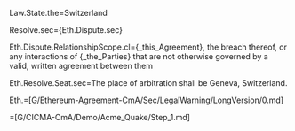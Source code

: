 Law.State.the=Switzerland

Resolve.sec={Eth.Dispute.sec}

Eth.Dispute.RelationshipScope.cl={_this_Agreement}, the breach thereof, or any interactions of {_the_Parties} that are not otherwise governed by a valid, written agreement between them

Eth.Resolve.Seat.sec=The place of arbitration shall be Geneva, Switzerland.

Eth.=[G/Ethereum-Agreement-CmA/Sec/LegalWarning/LongVersion/0.md]
  
=[G/CICMA-CmA/Demo/Acme_Quake/Step_1.md]